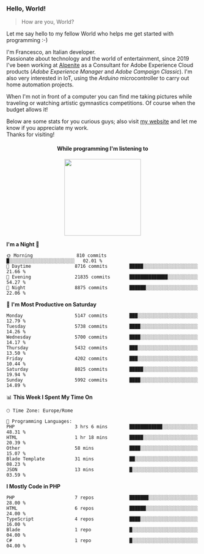 ### Hello, World!

> How are you, World?

Let me say hello to my fellow World who helps me get started with programming :-)

I'm Francesco, an Italian developer.  
Passionate about technology and the world of entertainment, since 2019 I've been working at [Alpenite](https://www.alpenite.com) as a Consultant for Adobe Experience Cloud products (*Adobe Experience Manager* and *Adobe Campaign Classic*). I'm also very interested in IoT, using the *Arduino* microcontroller to carry out home automation projects.

When I'm not in front of a computer you can find me taking pictures while traveling or watching artistic gymnastics competitions. Of course when the budget allows it!

Below are some stats for you curious guys; also visit [my website](https://www.francescorega.eu) and let me know if you appreciate my work.  
Thanks for visiting!

<div align="center">
  <h4>While programming I'm listening to</h4>
  <a href="https://apps.francescorega.eu/now-playing/11147232609" target="_blank"><img src="https://apps.francescorega.eu/now-playing/11147232609" width="200"></a>
</div>

<!--START_SECTION:waka-->
**I'm a Night 🦉** 

```text
🌞 Morning                810 commits         █░░░░░░░░░░░░░░░░░░░░░░░░   02.01 % 
🌆 Daytime                8716 commits        █████░░░░░░░░░░░░░░░░░░░░   21.66 % 
🌃 Evening                21835 commits       ██████████████░░░░░░░░░░░   54.27 % 
🌙 Night                  8875 commits        ██████░░░░░░░░░░░░░░░░░░░   22.06 % 
```
📅 **I'm Most Productive on Saturday** 

```text
Monday                   5147 commits        ███░░░░░░░░░░░░░░░░░░░░░░   12.79 % 
Tuesday                  5738 commits        ████░░░░░░░░░░░░░░░░░░░░░   14.26 % 
Wednesday                5700 commits        ████░░░░░░░░░░░░░░░░░░░░░   14.17 % 
Thursday                 5432 commits        ███░░░░░░░░░░░░░░░░░░░░░░   13.50 % 
Friday                   4202 commits        ███░░░░░░░░░░░░░░░░░░░░░░   10.44 % 
Saturday                 8025 commits        █████░░░░░░░░░░░░░░░░░░░░   19.94 % 
Sunday                   5992 commits        ████░░░░░░░░░░░░░░░░░░░░░   14.89 % 
```


📊 **This Week I Spent My Time On** 

```text
🕑︎ Time Zone: Europe/Rome

💬 Programming Languages: 
PHP                      3 hrs 6 mins        ████████████░░░░░░░░░░░░░   48.31 % 
HTML                     1 hr 18 mins        █████░░░░░░░░░░░░░░░░░░░░   20.39 % 
Other                    58 mins             ████░░░░░░░░░░░░░░░░░░░░░   15.07 % 
Blade Template           31 mins             ██░░░░░░░░░░░░░░░░░░░░░░░   08.23 % 
JSON                     13 mins             █░░░░░░░░░░░░░░░░░░░░░░░░   03.59 % 
```

**I Mostly Code in PHP** 

```text
PHP                      7 repos             ███████░░░░░░░░░░░░░░░░░░   28.00 % 
HTML                     6 repos             ██████░░░░░░░░░░░░░░░░░░░   24.00 % 
TypeScript               4 repos             ████░░░░░░░░░░░░░░░░░░░░░   16.00 % 
Blade                    1 repo              █░░░░░░░░░░░░░░░░░░░░░░░░   04.00 % 
C#                       1 repo              █░░░░░░░░░░░░░░░░░░░░░░░░   04.00 % 
```




<!--END_SECTION:waka-->
